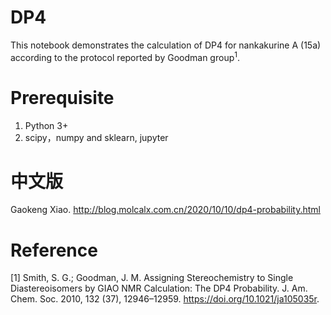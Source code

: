 # DP4
This notebook demonstrates the calculation of DP4 for nankakurine A (15a) according to the protocol reported by Goodman group<sup>1</sup>.

# Prerequisite
1) Python 3+
2) scipy，numpy and sklearn, jupyter

# 中文版
Gaokeng Xiao. http://blog.molcalx.com.cn/2020/10/10/dp4-probability.html

# Reference
[1] Smith, S. G.; Goodman, J. M. Assigning Stereochemistry to Single Diastereoisomers by GIAO NMR Calculation: The DP4 Probability. J. Am. Chem. Soc. 2010, 132 (37), 12946–12959. https://doi.org/10.1021/ja105035r. 
